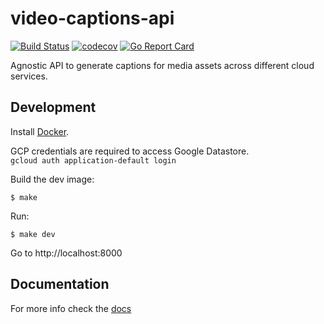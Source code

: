 # video-captions-api

[![Build Status](https://travis-ci.org/NYTimes/video-captions-api.svg?branch=master)](https://travis-ci.org/NYTimes/video-captions-api)
[![codecov](https://codecov.io/gh/NYTimes/video-captions-api/branch/master/graph/badge.svg)](https://codecov.io/gh/NYTimes/video-captions-api)
[![Go Report Card](https://goreportcard.com/badge/github.com/NYTimes/video-captions-api)](https://goreportcard.com/report/github.com/NYTimes/video-captions-api)

Agnostic API to generate captions for media assets across different cloud services.

## Development

Install [Docker](https://www.docker.com/).

GCP credentials are required to access Google Datastore.  
`gcloud auth application-default login`

Build the dev image:

`$ make`

Run:

`$ make dev`

Go to http://localhost:8000

## Documentation

For more info check the [docs](https://github.com/NYTimes/video-captions-api/wiki/Home)



